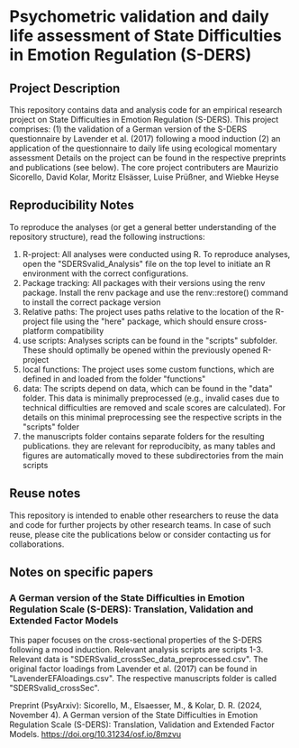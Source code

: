 # Psychometric validation and daily life assessment of State Difficulties in Emotion Regulation (S-DERS)

## Project Description
This repository contains data and analysis code for an empirical research project on State Difficulties in Emotion Regulation (S-DERS). This project comprises: 
(1) the validation of a German version of the S-DERS questionnaire by Lavender et al. (2017) following a mood induction
(2) an application of the questionnaire to daily life using ecological momentary assessment
Details on the project can be found in the respective preprints and publications (see below). 
The core project contributers are Maurizio Sicorello, David Kolar, Moritz Elsässer, Luise Prüßner, and Wiebke Heyse

## Reproducibility Notes
To reproduce the analyses (or get a general better understanding of the repository structure), read the following instructions: 
1. R-project: All analyses were conducted using R. To reproduce analyses, open the "SDERSvalid_Analysis" file on the top level to initiate an R environment with the correct configurations.
2. Package tracking: All packages with their versions using the renv package. Install the renv package and use the renv::restore() command to install the correct package version
3. Relative paths: The project uses paths relative to the location of the R-project file using the "here" package, which should ensure cross-platform compatibility
4. use scripts: Analyses scripts can be found in the "scripts" subfolder. These should optimally be opened within the previously opened R-project 
5. local functions: The project uses some custom functions, which are defined in and loaded from the folder "functions"
6. data: The scripts depend on data, which can be found in the "data" folder. This data is minimally preprocessed (e.g., invalid cases due to technical difficulties are removed and scale scores are calculated). For details on this minimal preprocessing see the respective scripts in the "scripts" folder
7. the manuscripts folder contains separate folders for the resulting publications. they are relevant for reproducibity, as many tables and figures are automatically moved to these subdirectories from the main scripts

## Reuse notes
This repository is intended to enable other researchers to reuse the data and code for further projects by other research teams. In case of such reuse, please cite the publications below or consider contacting us for collaborations. 

## Notes on specific papers

### A German version of the State Difficulties in Emotion Regulation Scale (S-DERS): Translation, Validation and Extended Factor Models
This paper focuses on the cross-sectional properties of the S-DERS following a mood induction. Relevant analysis scripts are scripts 1-3. Relevant data is "SDERSvalid_crossSec_data_preprocessed.csv". The original factor loadings from Lavender et al. (2017) can be found in "LavenderEFAloadings.csv". The respective manuscripts folder is called "SDERSvalid_crossSec".

Preprint (PsyArxiv): Sicorello, M., Elsaesser, M., & Kolar, D. R. (2024, November 4). A German version of the State Difficulties in Emotion Regulation Scale  (S-DERS): Translation, Validation and  Extended Factor Models. https://doi.org/10.31234/osf.io/8mzvu

